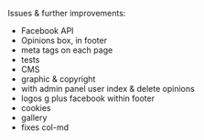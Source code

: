 Issues & further improvements:

- Facebook API  
- Opinions box, in footer  
- meta tags on each page  
- tests  
- CMS  
- graphic & copyright  
- with admin panel user index & delete opinions  
- logos g plus facebook within footer  
- cookies  
- gallery  
- fixes col-md
